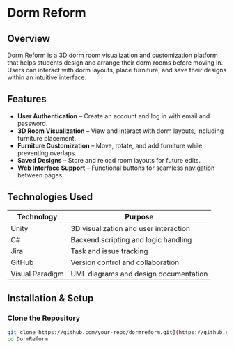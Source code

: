 # Dorm Reform

## Overview
Dorm Reform is a 3D dorm room visualization and customization platform that helps students design and arrange their dorm rooms before moving in. Users can interact with dorm layouts, place furniture, and save their designs within an intuitive interface.

## Features
- **User Authentication** – Create an account and log in with email and password.  
- **3D Room Visualization** – View and interact with dorm layouts, including furniture placement.  
- **Furniture Customization** – Move, rotate, and add furniture while preventing overlaps.  
- **Saved Designs** – Store and reload room layouts for future edits.  
- **Web Interface Support** – Functional buttons for seamless navigation between pages.  

## Technologies Used
| Technology | Purpose |  
|------------|---------|  
| Unity | 3D visualization and user interaction |  
| C# | Backend scripting and logic handling |  
| Jira | Task and issue tracking |  
| GitHub | Version control and collaboration |  
| Visual Paradigm | UML diagrams and design documentation |  

## Installation & Setup  

### Clone the Repository  
```bash
git clone https://github.com/your-repo/dormreform.git](https://github.com/alishahassan/DormReform.git
cd DormReform

